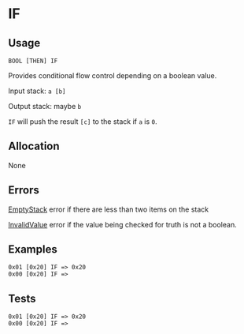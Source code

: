 # IF

## Usage

```
BOOL [THEN] IF
```

Provides conditional flow control depending on a boolean value.

Input stack: `a [b]`

Output stack: maybe `b`

`IF` will push the result `[c]` to the stack if `a` is `0`.


## Allocation

None

## Errors

[EmptyStack](./ERRORS/EmptyStack.md) error if there are less than two items on the stack

[InvalidValue](./ERRORS/InvalidValue.md) error if the value being checked for truth is not a boolean.

## Examples

```
0x01 [0x20] IF => 0x20
0x00 [0x20] IF =>
```

## Tests

```
0x01 [0x20] IF => 0x20
0x00 [0x20] IF =>
```